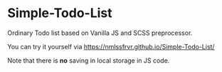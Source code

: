 # Simple-Todo-List
Ordinary Todo list based on Vanilla JS and SCSS preprocessor.

You can try it yourself via https://nmlssfrvr.github.io/Simple-Todo-List/

Note that there is **no** saving in local storage in JS code.
